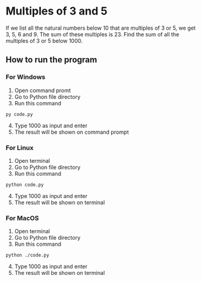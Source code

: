 # Multiples of 3 and 5
If we list all the natural numbers below 10 that are multiples of 3 or 5, we get 3, 5, 6 and 9. The sum of these multiples is 23.
Find the sum of all the multiples of 3 or 5 below 1000.

## How to run the program
### For Windows
1. Open command promt
2. Go to Python file directory
3. Run this command
```
py code.py
```
4. Type 1000 as input and enter
5. The result will be shown on command prompt

### For Linux
1. Open terminal
2. Go to Python file directory
3. Run this command
```
python code.py
```
4. Type 1000 as input and enter
5. The result will be shown on terminal

### For MacOS
1. Open terminal
2. Go to Python file directory
3. Run this command
```
python ./code.py
```
4. Type 1000 as input and enter
5. The result will be shown on terminal
